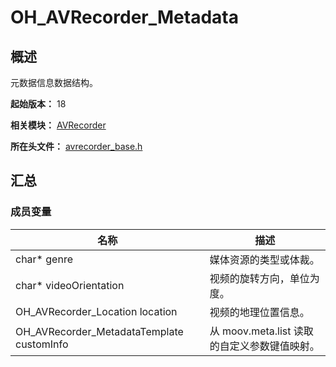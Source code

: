 # OH_AVRecorder_Metadata

## 概述

元数据信息数据结构。

**起始版本：** 18

**相关模块：** [AVRecorder](capi-avrecorder.md)

**所在头文件：** [avrecorder_base.h](capi-avrecorder-base-h.md)

## 汇总

### 成员变量

| 名称 | 描述 |
| -- | -- |
| char* genre | 媒体资源的类型或体裁。 |
| char* videoOrientation | 视频的旋转方向，单位为度。 |
| OH_AVRecorder_Location location | 视频的地理位置信息。 |
| OH_AVRecorder_MetadataTemplate customInfo | 从 moov.meta.list 读取的自定义参数键值映射。 |


